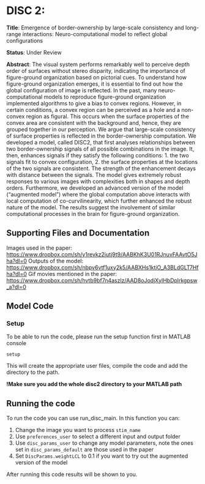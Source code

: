# DISC 2: 

**Title**: Emergence of border-ownership by large-scale consistency and long-range interactions: Neuro-computational model to reflect global configurations

**Status**: Under Review

**Abstract**:
The visual system performs remarkably well to perceive depth order of surfaces without stereo disparity, indicating the importance of figure-ground organization based on pictorial cues. To understand how figure-ground organization emerges, it is essential to find out how the global configuration of image is reflected. In the past, many neuro-computational models to reproduce figure-ground organization implemented algorithms to give a bias to convex regions. However, in certain conditions, a convex region can be perceived as a hole and a non-convex region as figural. This occurs when the surface properties of the convex area are consistent with the background and, hence, they are grouped together in our perception. We argue that large-scale consistency of surface properties is reflected in the border-ownership computation. We developed a model, called DISC2, that first analyses relationships between two border-ownership signals of all possible combinations in the image. It, then, enhances signals if they satisfy the following conditions: 1. the two signals fit to convex configuration, 2. the surface properties at the locations of the two signals are consistent. The strength of the enhancement decays with distance between the signals. The model gives extremely robust responses to various images with complexities both in shapes and depth orders. Furthermore, we developed an advanced version of the model (“augmented model”) where the global computation above interacts with local computation of co-curvilinearity, which further enhanced the robust nature of the model. The results suggest the involvement of similar computational processes in the brain for figure-ground organization.

## Supporting Files and Documentation

Images used in the paper: https://www.dropbox.com/sh/y1revkz2iutj9t9/AABKhK3U01RJnuvFAAvtO5Jha?dl=0
Outputs of the model: https://www.dropbox.com/sh/nbpv6vtf1uxy2k5/AABXHs1ktiO_A3BLdGLT7Hfha?dl=0
Gif movies mentioned in the paper: https://www.dropbox.com/sh/hvtb9bf7n4aszlz/AAD8oJodjXylHbDplrkgpsw_a?dl=0

## Model Code

### Setup
To be able to run the code, please run the setup function first in MATLAB console
```
setup
```
This will create the appropriate user files, compile the code and add the directory to the path.

**!Make sure you add the whole disc2 directory to your MATLAB path**

## Running the code
To run the code you can use run_disc_main. In this function you can:
1. Change the image you want to process `stim_name`
2. Use `preferences_user` to select a different input and output folder
3. Use `disc_params_user` to change any model parameters, note the ones set in `disc_params_default` are those used in the paper
4. Set `DiscParams.weightLCL` to 0.1 if you want to try out the augmented version of the model

After running this code results will be shown to you.
